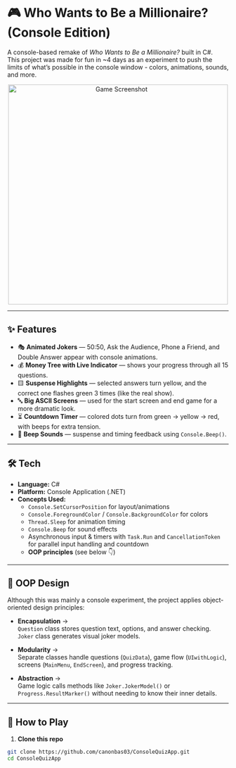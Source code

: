 # 🎮 Who Wants to Be a Millionaire? (Console Edition)

A console-based remake of *Who Wants to Be a Millionaire?* built in C#.  
This project was made for fun in ~4 days as an experiment to push the limits of what’s possible in the console window - colors, animations, sounds, and more.

<p align="center">
  <img src="https://github.com/user-attachments/assets/f3c61c64-fb24-405a-b1ba-3b8eb247b45f" alt="Game Screenshot" width="500"/>
</p>


---

## ✨ Features

- 🎭 **Animated Jokers** — 50:50, Ask the Audience, Phone a Friend, and Double Answer appear with console animations.  
- 💰 **Money Tree with Live Indicator** — shows your progress through all 15 questions.  
- 🟨 **Suspense Highlights** — selected answers turn yellow, and the correct one flashes green 3 times (like the real show).  
- 🔤 **Big ASCII Screens** — used for the start screen and end game for a more dramatic look.  
- ⏳ **Countdown Timer** — colored dots turn from green → yellow → red, with beeps for extra tension.  
- 🎵 **Beep Sounds** — suspense and timing feedback using `Console.Beep()`.

---

## 🛠️ Tech

- **Language:** C#  
- **Platform:** Console Application (.NET)  
- **Concepts Used:**  
  - `Console.SetCursorPosition` for layout/animations  
  - `Console.ForegroundColor` / `Console.BackgroundColor` for colors  
  - `Thread.Sleep` for animation timing  
  - `Console.Beep` for sound effects  
  - Asynchronous input & timers with `Task.Run` and `CancellationToken` for parallel input handling and countdown  
  - **OOP principles** (see below 👇)

---

## 🧩 OOP Design

Although this was mainly a console experiment, the project applies object-oriented design principles:

- **Encapsulation** →  
  `Question` class stores question text, options, and answer checking.  
  `Joker` class generates visual joker models.

- **Modularity** →  
  Separate classes handle questions (`QuizData`), game flow (`UIwithLogic`), screens (`MainMenu`, `EndScreen`), and progress tracking.

- **Abstraction** →  
  Game logic calls methods like `Joker.JokerModel()` or `Progress.ResultMarker()` without needing to know their inner details.

---

## 🚀 How to Play

1. **Clone this repo**  

```bash
git clone https://github.com/canonbas03/ConsoleQuizApp.git
cd ConsoleQuizApp
